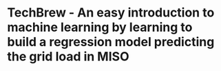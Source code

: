 # TechBrew - An easy introduction to machine learning by learning to build a regression model predicting the grid load in MISO

